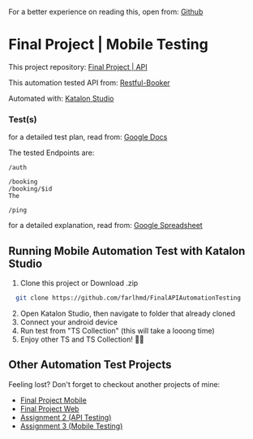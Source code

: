 For a better experience on reading this, open from: [Github](https://github.com/farlhmd/FinalAPIAutomationTest)

# Final Project | Mobile Testing
This project repository: [Final Project | API](https://github.com/farlhmd/FinalAPIAutomationTesting)

This automation tested API from: [Restful-Booker](https://restful-booker.herokuapp.com)

Automated with: [Katalon Studio](https://katalon.com)

### Test(s)
for a detailed test plan, read from: [Google Docs](https://docs.google.com/document/d/1FjrUIwyrlqxe95LrNtYA2WnOKB1ubj60/edit?usp=sharing&ouid=118019274039622151168&rtpof=true&sd=true)

The tested Endpoints are:
```
/auth
```
```	
/booking	
/booking/$id
The 
```
```
/ping
```

for a detailed explanation, read from: [Google Spreadsheet](https://docs.google.com/spreadsheets/d/1tyS4jsIxUrR24eqBvxyUpedxxl1WwY_G/edit?usp=sharing&ouid=118019274039622151168&rtpof=true&sd=true)




## Running Mobile Automation Test with Katalon Studio


1. Clone this project or Download .zip
```bash
  git clone https://github.com/farlhmd/FinalAPIAutomationTesting
```
2. Open Katalon Studio, then navigate to folder that already cloned
3. Connect your android device
4. Run test from "TS Collection" (this will take a looong time)
5. Enjoy other TS and TS Collection! 💪😌


## Other Automation Test Projects
Feeling lost? Don't forget to checkout another projects of mine:
- [Final Project Mobile](https://github.com/farlhmd/FinalMobileAutomationTesting)
- [Final Project Web](https://github.com/farlhmd/FinalWebAutomationTesting)
- [Assignment 2 (API Testing)](https://github.com/farlhmd/Assignment2APIAutomationTesting)
- [Assignment 3 (Mobile Testing)](https://github.com/farlhmd/Assignment3MobileAutomationTesting)

